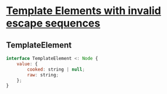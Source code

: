 # [Template Elements with invalid escape sequences](https://github.com/tc39/proposal-template-literal-revision)

## TemplateElement

```js
interface TemplateElement <: Node {
    value: {
        cooked: string | null;
        raw: string;
    };
}
```
